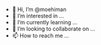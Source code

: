 - 👋 Hi, I’m @moehiman
- 👀 I’m interested in ...
- 🌱 I’m currently learning ...
- 💞️ I’m looking to collaborate on ...
- 📫 How to reach me ...

<!---
moehiman/moehiman is a ✨ special ✨ repository because its `README.md` (this file) appears on your GitHub profile.
You can click the Preview link to take a look at your changes.
--->
